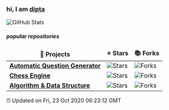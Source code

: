 <h3>hi, I am <a href="https://github.com/dipta-dhar/" target="_blank">dipta</a></h3>

<p><img src="https://github-readme-stats.vercel.app/api?username=dipta-dhar&amp;show_icons=true" alt="GitHub Stats"></p>

<h5>popular repositories</h5>
<table>
  <thead align="center">
    <tr >
      <td><b>🎁 Projects</b></td>
      <td><b>⭐ Stars</b></td>
      <td><b>📚 Forks</b></td>
    </tr>
  </thead>
  <tbody>
    <tr>
      <td><a href="https://github.com/dipta-dhar/Automatic-Question-Generator"><b>Automatic Question Generator</b></a></td>
      <td><img alt="Stars" src="https://img.shields.io/github/stars/dipta-dhar/Automatic-Question-Generator?style=flat-square&labelColor=343b41"/></td>
      <td><img alt="Forks" src="https://img.shields.io/github/forks/dipta-dhar/Automatic-Question-Generator?style=flat-square&labelColor=343b41"/></td>
     </tr>
    <tr>
      <td><a href="https://github.com/dipta-dhar/Chess-Master"><b>Chess Engine</b></a></td>
      <td><img alt="Stars" src="https://img.shields.io/github/stars/dipta-dhar/Chess-Master?style=flat-square&labelColor=343b41"/></td>
      <td><img alt="Forks" src="https://img.shields.io/github/forks/dipta-dhar/Chess-Master?style=flat-square&labelColor=343b41"/></td>
     </tr>
    <tr>
      <td><a href="https://github.com/dipta-dhar/Algorithm-and-DataStructure"><b>Algorithm & Data Structure</b></a></td>
      <td><img alt="Stars" src="https://img.shields.io/github/stars/dipta-dhar/Algorithm-and-DataStructure?style=flat-square&labelColor=343b41"/></td>
      <td><img alt="Forks" src="https://img.shields.io/github/forks/dipta-dhar/Algorithm-and-DataStructure?style=flat-square&labelColor=343b41"/></td>
     </tr>
  </tbody>
</table>

<p>⏰ Updated on Fri, 23 Oct 2020 06:23:12 GMT</p>

<!--
**dipta-dhar/dipta-dhar** is a ✨ _special_ ✨ repository because its `README.md` (this file) appears on your GitHub profile.

Here are some ideas to get you started:

- 🔭 I’m currently working on ...
- 🌱 I’m currently learning ...
- 👯 I’m looking to collaborate on ...
- 🤔 I’m looking for help with ...
- 💬 Ask me about ...
- 📫 How to reach me: ...
- 😄 Pronouns: ...
- ⚡ Fun fact: ...
-->
